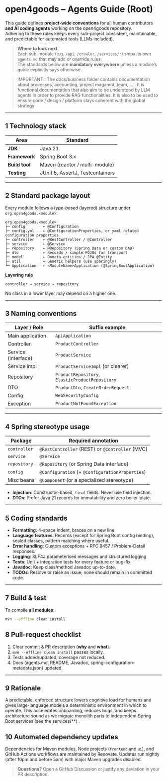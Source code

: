 # open4goods – Agents Guide (Root)

This guide defines **project-wide conventions** for all human contributors **and AI coding agents** working on the open4goods repository.  
Adhering to these rules keeps every sub-project consistent, maintainable, and predictable for automated tools (LLMs included).

> **Where to look next**  
> Each sub-module (e.g. `/api`, `/crawler`, `/services/*`) ships its own `agents.md` that may add or override rules.  
> The standards below are **mandatory everywhere** unless a module’s guide explicitly says otherwise.


> IMPORTANT : The docs/business folder contains documentation about processes, accounting, project magamnt, team, ..... It is functional documentation that also aim to be understood by LLM agents in order to provide RAG functionalities. It is also to be used to ensure  code / design / platform  stays coherent with the global strategy
---

## 1  Technology stack

| Area            | Standard                           |
|-----------------|------------------------------------|
| **JDK**         | Java 21                            |
| **Framework**   | Spring Boot 3.x                    |
| **Build tool**  | Maven (reactor / multi-module)     |
| **Testing**     | JUnit 5, AssertJ, Testcontainers   |

---

## 2  Standard package layout

Every module follows a *type-based* (layered) structure under  
`org.open4goods.<module>`:

```
org.open4goods.<module>
├─ config        ← @Configuration
├─ config.yml    ← @ConfigurationProperties, or yaml related configuration properties
├─ controller    ← @RestController / @Controller
├─ service       ← @Service
├─ repository    ← @Repository (Spring Data or custom DAO)
├─ dto           ← Records / simple POJOs for transport
├─ model         ← Domain entities / JPA @Entity
├─ util          ← Generic helpers (use sparingly)
└─ Application   ← <ModuleName>Application (@SpringBootApplication)
```

**Layering rule**

```
controller → service → repository
```

No class in a lower layer may depend on a higher one.

---

## 3  Naming conventions

| Layer / Role        | Suffix example                     |
|---------------------|------------------------------------|
| Main application    | `ApiApplication`                   |
| Controller          | `ProductController`                |
| Service (interface) | `ProductService`                   |
| Service impl        | `ProductServiceImpl` (or clearer)  |
| Repository          | `ProductRepository`, `ElasticProductRepository` |
| DTO                 | `ProductDto`, `CreateOrderRequest` |
| Config              | `WebSecurityConfig`                |
| Exception           | `ProductNotFoundException`         |

---

## 4  Spring stereotype usage

| Package        | Required annotation                             |
|----------------|-------------------------------------------------|
| `controller`   | `@RestController` (REST) or `@Controller` (MVC) |
| `service`      | `@Service`                                      |
| `repository`   | `@Repository` (or Spring Data interface)        |
| `config`       | `@Configuration` (+ `@ConfigurationProperties`) |
| Misc beans     | `@Component` (or a specialised stereotype)      |

- **Injection**: Constructor-based, `final` fields. Never use field injection.  
- **DTOs**: Prefer Java 21 records for immutability and zero boiler-plate.

---

## 5  Coding standards

- **Formatting**: 4-space indent, braces on a new line.  
- **Language features**: Records (except for Spring Boot config binding), sealed classes, pattern matching where useful.  
- **Error handling**: Custom exceptions + RFC 9457 / Problem-Detail responses.  
- **Logging**: SLF4J parameterised messages and structured logging.  
- **Tests**: Unit + integration tests for every feature or bug-fix.  
- **Javadoc**: Keep class/method Javadoc up-to-date.  
- **TODOs**: Resolve or raise an issue; none should remain in committed code.

---

## 7  Build & test

To compile **all modules**:

```bash
mvn --offline clean install
```

## 8  Pull-request checklist

1. Clear commit & PR description (**why** and **what**).  
2. `mvn --offline clean install` passes locally.  
3. Tests added/updated; coverage not reduced.  
4. Docs (agents.md, README, Javadoc, spring-configuration-metadata.json) updated.  

---

## 9  Rationale

A predictable, enforced structure lowers cognitive load for humans and gives large-language models a deterministic environment in which to operate. This accelerates onboarding, reduces bugs, and keeps architecture sound as we migrate monolith parts to independent Spring Boot services (see the services/**) .

## 10  Automated dependency updates

Dependencies for Maven modules, Node projects (`frontend` and `ui`), and GitHub
Actions workflows are maintained by Renovate. Updates run nightly (after 10pm
and before 5am) with major Maven upgrades disabled.

> **Questions?**
> Open a GitHub Discussion or justify any deviation in your PR description.
